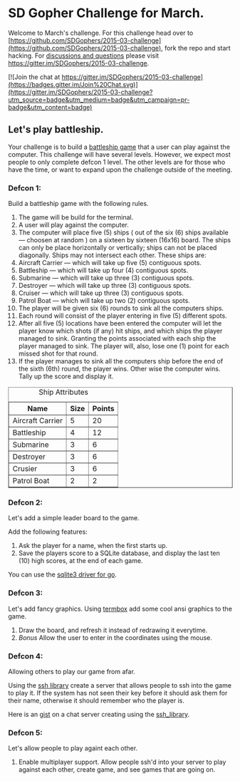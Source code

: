 # SD Gopher Challenge for March.

Welcome to March's challenge. For this challenge head over to [https://github.com/SDGophers/2015-03-challenge](https://github.com/SDGophers/2015-03-challenge), fork the repo and start hacking. For [discussions and questions](https://gitter.im/SDGophers/2015-03-challenge) please visit https://gitter.im/SDGophers/2015-03-challenge. 

[![Join the chat at https://gitter.im/SDGophers/2015-03-challenge](https://badges.gitter.im/Join%20Chat.svg)](https://gitter.im/SDGophers/2015-03-challenge?utm_source=badge&utm_medium=badge&utm_campaign=pr-badge&utm_content=badge)

## Let's play battleship.

Your challenge is to build a [battleship game][wiki_page] that a user can play against the computer. This challenge will have several levels. However, we expect most people to only complete defcon 1 level. The other levels are for those who have the time, or want to expand upon the challenge outside of the meeting.

### Defcon 1:

Build a battleship game with the following rules.

1. The game will be build for the terminal.
2. A user will play against the computer. 
3. The computer will place five (5) ships ( out of the six (6) ships available — choosen at random ) on a sixteen by sixteen (16x16) board. The ships can only be place horizontally or vertically; ships can not be placed diagonally. Ships may not intersect each other. These ships are:
  1. Aircraft Carrier — which will take up five  (5) contiguous spots.
  2. Battleship       — which will take up four  (4) contiguous spots.
  3. Submarine        — which will take up three (3) contiguous spots.
  4. Destroyer        — which will take up three (3) contiguous spots.
  5. Cruiser          — which will take up three (3) contiguous spots.
  6. Patrol Boat      — which will take up two   (2) contiguous spots.
4. The player will be given six (6) rounds to sink all the computers ships.
  1. Each round will consist of the player entering in five (5) different spots.
  2. After all five (5) locations have been entered the computer will let the player know which shots (if any) hit ships, and which ships the player managed to sink. Granting the points associated with each ship the player managed to sink. The player will, also, lose one (1) point for each missed shot for that round.
5. If the player manages to sink all the computers ship before the end of the sixth (6th) round, the player wins. Other wise the computer wins. Tally up the score and display it.

<table border=1 cellpadding=2>
<caption>Ship Attributes</caption>
<tr><th>Name</th><th>Size</th><th>Points</th></tr>
<tr><td>Aircraft Carrier</td><td>5</td><td>20</td></tr>
<tr><td>Battleship</td><td>4</td><td>12</td></tr>
<tr><td>Submarine</td><td>3</td><td>6</td></tr>
<tr><td>Destroyer</td><td>3</td><td>6</td></tr>
<tr><td>Crusier</td><td>3</td><td>6</td></tr>
<tr><td>Patrol Boat</td><td>2</td><td>2</td></tr>
</table>

### Defcon 2: 

Let's add a simple leader board to the game.

Add the following features:

1. Ask the player for a name, when the first starts up.
2. Save the players score to a SQLite database, and display the last ten (10) high scores, at the end of each game.

You can use the [sqlite3 driver for go][gosqlite].

### Defcon 3:

Let's add fancy graphics. 
Using [termbox][termboxgo] add some cool ansi graphics to the game.

1. Draw the board, and refresh it instead of redrawing it everytime.
2. *Bonus* Allow the user to enter in the coordinates using the mouse.

### Defcon 4:

Allowing others to play our game from afar.

Using the [ssh library][crypto_ssh] create a server that allows people to ssh into the game to play it. If the system has not seen their key before it should ask them for their name, otherwise it should remember who the player is.

Here is an [gist][ssh_chat] on a chat server creating using the [ssh_library][crypto_ssh].

### Defcon 5:

Let's allow people to play againt each other.

1. Enable multiplayer support. Allow people ssh'd into your server to play against each other, create game, and see games that are going on. 

[wiki_page]: https://en.wikipedia.org/wiki/Battleship_(game) "Battleship the board game"
[gosqlite]: https://github.com/mattn/go-sqlite3 "SQLite3 driver that supports the go/dbs interface."
[termboxgo]: https://github.com/nsf/termbox-go "Pure Go Termbox Implementation"
[crypto_ssh]: http://godoc.org/golang.org/x/crypto/ssh
[ssh_chat]: https://gist.github.com/drewolson/3950226

